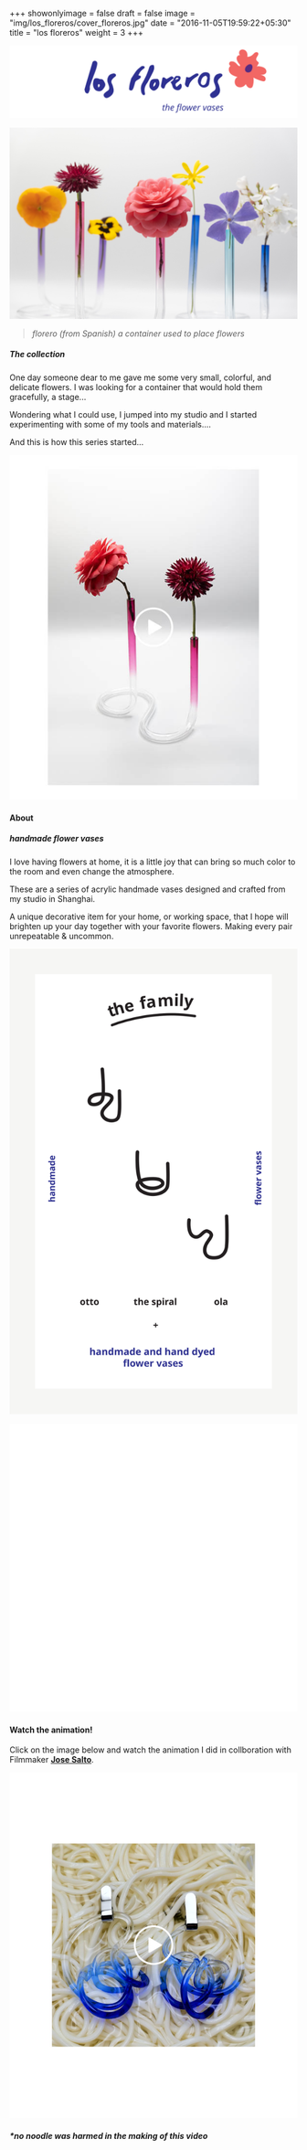 +++
showonlyimage = false
draft = false
image = "img/los_floreros/cover_floreros.jpg"
date = "2016-11-05T19:59:22+05:30"
title = "los floreros"
weight = 3
+++
<!--more-->

![los floreros](/img/los_floreros/los_floreros_title.svg)


![los floreros](/img/los_floreros/all_floreros.jpg)

>*florero (from Spanish) a container used to place flowers* 

##### *The collection*

One day someone dear to me gave me some very small, colorful, and delicate flowers. I was looking for a container that would hold them gracefully, a stage...

Wondering what I could use, I jumped into my studio and I started experimenting with some of my tools and materials....

And this is how this series started...

[![](/img/los_floreros/florero_video.jpg)](https://www.vimeo.com/698493564)


#### About
##### *handmade flower vases*

I love having flowers at home, it is a little joy that can bring so much color to the room and even change the atmosphere. 

These are a series of acrylic handmade vases designed and crafted from my studio in Shanghai.

A unique decorative item for your home, or working space, that I hope will brighten up your day together with your favorite flowers.
Making every pair unrepeatable & uncommon.

![los floreros](/img/los_floreros/flowervases_poster.svg)

![los floreros](/img/los_floreros/floreros2.gif)


#### Watch the animation!

Click on the image below and watch the animation I did in collboration with Filmmaker [**Jose Salto**](https://vimeo.com/josesalto).

[![](/img/the_mian/video-link2.jpg)](https://www.vimeo.com/675370573)

##### **no noodle was harmed in the making of this video*